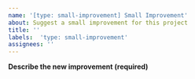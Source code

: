 ```yaml
---
name: '[type: small-improvement] Small Improvement'
about: Suggest a small improvement for this project
title: ''
labels:  'type: small-improvement'
assignees: ''
---
```

**Describe the new improvement (required)**
